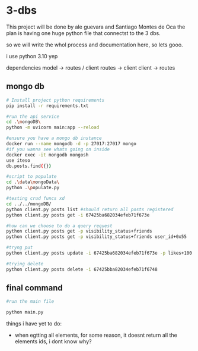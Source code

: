 # 3-dbs
This project will be done by ale guevara and Santiago Montes de Oca
 the plan is having one huge python file that connectst to the 3 dbs.

 so we will write the whol process and documentation here, so lets gooo.

 i use python 3.10 yep

dependencies
model -> routes / client
routes -> client
client -> routes

## mongo db
```bash
# Install project python requirements
pip install -r requirements.txt

#run the api service
cd .\mongoDB\
python -m uvicorn main:app --reload

#ensure you have a mongo db instance
docker run --name mongodb -d -p 27017:27017 mongo
#if you wanna see whats going on inside
docker exec -it mongodb mongosh
use iteso
db.posts.find({})

#script to populate
cd .\data\mongoData\
python .\populate.py

#testing crud funcs xd
cd ../../mongoDB/
python client.py posts list #should return all posts registered
python client.py posts get -i 67425ba682034efeb71f673e

#how can we choose to do a query request
python client.py posts get -p visibility_status+friends
python client.py posts get -p visibility_status+friends user_id+0x55

#tryng put
python client.py posts update -i 67425ba682034efeb71f673e -p likes+100

#trying delete
python client.py posts delete -i 67425bba82034efeb71f6748 

```

## final command
```bash
#run the main file

python main.py

```











things i have yet to do:
- when egtting all elements, for some reason, it doesnt return all the elements ids, i dont know why?